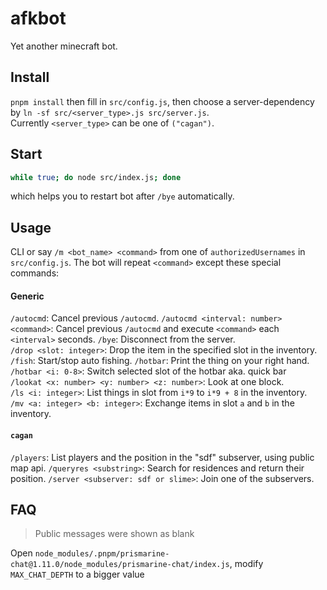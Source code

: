# afkbot

Yet another minecraft bot.

## Install
`pnpm install` then fill in `src/config.js`, then choose a server-dependency by `ln -sf src/<server_type>.js src/server.js`.  
Currently `<server_type>` can be one of `("cagan")`.

## Start
```sh
while true; do node src/index.js; done
```
which helps you to restart bot after `/bye` automatically.

## Usage
CLI or say `/m <bot_name> <command>` from one of `authorizedUsernames` in `src/config.js`. The bot will repeat `<command>` except these special commands:  

#### Generic
`/autocmd`: Cancel previous `/autocmd`.
`/autocmd <interval: number> <command>`: Cancel previous `/autocmd` and execute `<command>` each `<interval>` seconds.
`/bye`: Disconnect from the server.  
`/drop <slot: integer>`: Drop the item in the specified slot in the inventory.  
`/fish`: Start/stop auto fishing.
`/hotbar`: Print the thing on your right hand.  
`/hotbar <i: 0-8>`: Switch selected slot of the hotbar aka. quick bar  
`/lookat <x: number> <y: number> <z: number>`: Look at one block.  
`/ls <i: integer>`: List things in slot from `i*9` to `i*9 + 8` in the inventory.  
`/mv <a: integer> <b: integer>`: Exchange items in slot `a` and `b` in the inventory.  

#### `cagan`
`/players`: List players and the position in the "sdf" subserver, using public map api.
`/queryres <substring>`: Search for residences and return their position.
`/server <subserver: sdf or slime>`: Join one of the subservers.  

## FAQ
> Public messages were shown as blank  

Open `node_modules/.pnpm/prismarine-chat@1.11.0/node_modules/prismarine-chat/index.js`, modify `MAX_CHAT_DEPTH` to a bigger value

